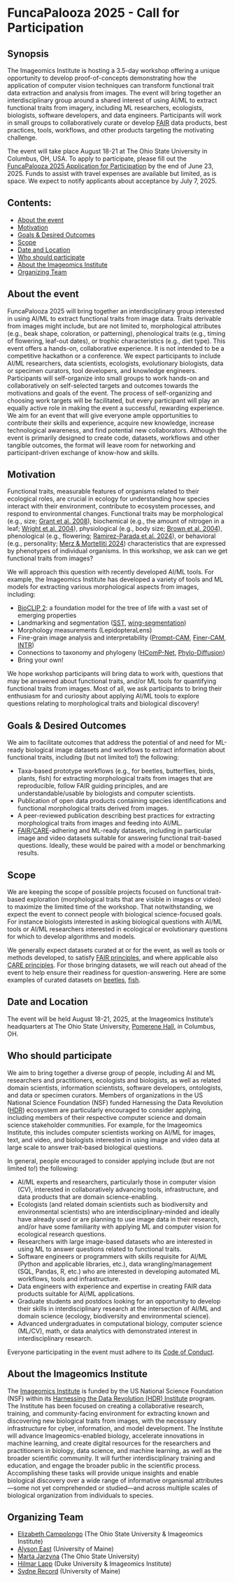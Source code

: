 # FuncaPalooza 2025 - Call for Participation

## Synopsis

The Imageomics Institute is hosting a 3.5-day workshop offering a unique opportunity to develop proof-of-concepts demonstrating how the application of computer vision techniques can transform functional trait data extraction and analysis from images. The event will bring together an interdisciplinary group around a shared interest of using AI/ML to extract functional traits from imagery, including ML researchers, ecologists, biologists, software developers, and data engineers. Participants will work in small groups to collaboratively curate or develop [FAIR](https://www.go-fair.org/fair-principles/) data products, best practices, tools, workflows, and other products targeting the motivating challenge.

The event will take place August 18-21 at The Ohio State University in Columbus, OH, USA. To apply to participate, please fill out the [FuncaPalooza 2025 Application for Participation](https://forms.gle/PaL27To4AP41KMJB6) by the end of June 23, 2025. Funds to assist with travel expenses are available but limited, as is space. We expect to notify applicants about acceptance by July 7, 2025.

## Contents:
- [About the event](#about-the-event)
- [Motivation](#motivation)
- [Goals & Desired Outcomes](#goals--desired-outcomes)
- [Scope](#scope)
- [Date and Location](#date-and-location)
- [Who should participate](#who-should-participate)
- [About the Imageomics Institute](#about-the-imageomics-institute)
- [Organizing Team](#organizing-team)

## About the event

FuncaPalooza 2025 will bring together an interdisciplinary group interested in using AI/ML to extract functional traits from image data. Traits derivable from images might include, but are not limited to, morphological attributes (e.g., beak shape, coloration, or patterning), phenological traits (e.g., timing of flowering, leaf-out dates), or trophic characteristics (e.g., diet type). This event offers a hands-on, collaborative experience. It is not intended to be a competitive hackathon or a conference. We expect participants to include AI/ML researchers, data scientists, ecologists, evolutionary biologists, data or specimen curators, tool developers, and knowledge engineers. Participants will self-organize into small groups to work hands-on and collaboratively on self-selected targets and outcomes towards the motivations and goals of the event. The process of self-organizing and choosing work targets will be facilitated, but every participant will play an equally active role in making the event a successful, rewarding experience. We aim for an event that will give everyone ample opportunities to contribute their skills and experience, acquire new knowledge, increase technological awareness, and find potential new collaborators. Although the event is primarily designed to create code, datasets, workflows and other tangible outcomes, the format will leave room for networking and participant-driven exchange of know-how and skills.

## Motivation

Functional traits, measurable features of organisms related to their ecological roles, are crucial in ecology for understanding how species interact with their environment, contribute to ecosystem processes, and respond to environmental changes. Functional traits may be morphological (e.g., size; [Grant et al. 2008](https://academic.oup.com/biolinnean/article-abstract/25/1/1/2670648)), biochemical (e.g., the amount of nitrogen in a leaf; [Wright et al. 2004](https://www.nature.com/articles/nature02403)), physiological (e.g., body size; [Brown et al. 2004](https://esajournals.onlinelibrary.wiley.com/doi/full/10.1890/03-9000)), phenological (e.g., flowering; [Ramirez-Parada et al. 2024](https://www.nature.com/articles/s41559-023-02304-5)), or behavioral (e.g., personality; [Merz & Mortelliti 2024](https://nsojournals.onlinelibrary.wiley.com/doi/full/10.1111/oik.10583)) characteristics that are expressed by phenotypes of individual organisms. In this workshop, we ask can we get functional traits from images? 

We will approach this question with recently developed AI/ML tools. For example, the Imageomics Institute has developed a variety of tools and ML models for extracting various morphological aspects from images, including:

* [BioCLIP 2](https://imageomics.github.io/bioclip-2/): a foundation model for the tree of life with a vast set of emerging properties  
* Landmarking and segmentation ([SST](https://github.com/Imageomics/SST), [wing-segmentation](https://github.com/Imageomics/wing-segmentation))  
* Morphology measurements (LepidopteraLens)  
* Fine-grain image analysis and interpretability ([Prompt-CAM](https://github.com/Imageomics/Prompt_CAM), [Finer-CAM](https://github.com/Imageomics/Finer-CAM), [INTR](https://github.com/Imageomics/INTR))  
* Connections to taxonomy and phylogeny ([HComP-Net](https://imageomics.github.io/HComPNet/), [Phylo-Diffusion](https://imageomics.github.io/phylo-diffusion/))  
* Bring your own!

We hope workshop participants will bring data to work with, questions that may be answered about functional traits, and/or ML tools for quantifying functional traits from images. Most of all, we ask participants to bring their enthusiasm for and curiosity about applying AI/ML tools to explore questions relating to morphological traits and biological discovery!

## Goals & Desired Outcomes

We aim to facilitate outcomes that address the potential of and need for ML-ready biological image datasets and workflows to extract information about functional traits, including (but not limited to!) the following:

* Taxa-based prototype workflows (e.g., for beetles, butterflies, birds, plants, fish) for extracting morphological traits from images that are reproducible, follow FAIR guiding principles, and are understandable/usable by biologists and computer scientists.  
* Publication of open data products containing species identifications and functional morphological traits derived from images.  
* A peer-reviewed publication describing best practices for extracting morphological traits from images and feeding into AI/ML.  
* [FAIR](https://www.go-fair.org/fair-principles/)/[CARE](https://www.gida-global.org/care)\-adhering and ML-ready datasets, including in particular image and video datasets suitable for answering functional trait-based questions. Ideally, these would be paired with a model or benchmarking results.

## Scope

We are keeping the scope of possible projects focused on functional trait-based exploration (morphological traits that are visible in images or video) to maximize the limited time of the workshop. That notwithstanding, we expect the event to connect people with biological science-focused goals. For instance biologists interested in asking biological questions with AI/ML tools or AI/ML researchers interested in ecological or evolutionary questions for which to develop algorithms and models.

We generally expect datasets curated at or for the event, as well as tools or methods developed, to satisfy [FAIR principles](https://www.go-fair.org/fair-principles/), and where applicable also [CARE principles](https://doi.org/10.1038/s41597-021-00892-0). For those bringing datasets, we will reach out ahead of the event to help ensure their readiness for question-answering. Here are some examples of curated datasets on [beetles](https://huggingface.co/datasets/imageomics/2018-NEON-beetles), [fish](https://huggingface.co/datasets/imageomics/fish-vista).

## Date and Location

The event will be held August 18-21, 2025, at the Imageomics Institute’s headquarters at The Ohio State University, [Pomerene Hall](https://tdai.osu.edu/pomerene-hall), in Columbus, OH.

## Who should participate

We aim to bring together a diverse group of people, including AI and ML researchers and practitioners, ecologists and biologists, as well as related domain scientists, information scientists, software developers, ontologists, and data or specimen curators. Members of organizations in the US National Science Foundation (NSF) funded Harnessing the Data Revolution ([HDR](https://www.nsf.gov/cise/harnessingdata/)) ecosystem are particularly encouraged to consider applying, including members of their respective computer science and domain science stakeholder communities. For example, for the Imageomics Institute, this includes computer scientists working on AI/ML for images, text, and video, and biologists interested in using image and video data at large scale to answer trait-based biological questions.

In general, people encouraged to consider applying include (but are not limited to!) the following:

* AI/ML experts and researchers, particularly those in computer vision (CV), interested in collaboratively advancing tools, infrastructure, and data products that are domain science-enabling.  
* Ecologists (and related domain scientists such as biodiversity and environmental scientists) who are interdisciplinary-minded and ideally have already used or are planning to use image data in their research, and/or have some familiarity with applying ML and computer vision for ecological research questions.  
* Researchers with large image-based datasets who are interested in using ML to answer questions related to functional traits.  
* Software engineers or programmers with skills requisite for AI/ML (Python and applicable libraries, etc.), data wrangling/management (SQL, Pandas, R, etc.) who are interested in developing automated ML workflows, tools and infrastructure.  
* Data engineers with experience and expertise in creating FAIR data products suitable for AI/ML applications.  
* Graduate students and postdocs looking for an opportunity to develop their skills in interdisciplinary research at the intersection of AI/ML and domain science (ecology, biodiversity and environmental science).  
* Advanced undergraduates in computational biology, computer science (ML/CV), math, or data analytics with demonstrated interest in interdisciplinary research.

Everyone participating in the event must adhere to its [Code of Conduct](https://github.com/Imageomics/FuncaPalooza-2025/blob/main/CODE_OF_CONDUCT.md).

## About the Imageomics Institute

The [Imageomics Institute](https://imageomics.org/) is funded by the US National Science Foundation (NSF) within its [Harnessing the Data Revolution (HDR) Institute](https://new.nsf.gov/funding/opportunities/harnessing-data-revolution-institutes-data/505828/nsf21-519/solicitation) program. The Institute has been focused on creating a collaborative research, training, and community-facing environment for extracting known and discovering new biological traits from images, with the necessary infrastructure for cyber, information, and model development. The Institute will advance Imageomics-enabled biology, accelerate innovations in machine learning, and create digital resources for the researchers and practitioners in biology, data science, and machine learning, as well as the broader scientific community. It will further interdisciplinary training and education, and engage the broader public in the scientific process. Accomplishing these tasks will provide unique insights and enable biological discovery over a wide range of informative organismal attributes&mdash;some not yet comprehended or studied&mdash;and across multiple scales of biological organization from individuals to species.

## Organizing Team

* [Elizabeth Campolongo](https://egrace479.github.io/) (The Ohio State University & Imageomics Institute)  
* [Alyson East](https://aeastecology.wixsite.com/website) (University of Maine)  
* [Marta Jarzyna](https://www.jarzynalab.com/) (The Ohio State University)  
* [Hilmar Lapp](https://orcid.org/0000-0001-9107-0714) (Duke University & Imageomics Institute)  
* [Sydne Record](https://sites.google.com/maine.edu/record-lab) (University of Maine)
